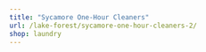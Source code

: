 ```yaml
---
title: "Sycamore One-Hour Cleaners"
url: /lake-forest/sycamore-one-hour-cleaners-2/
shop: laundry
---
```

